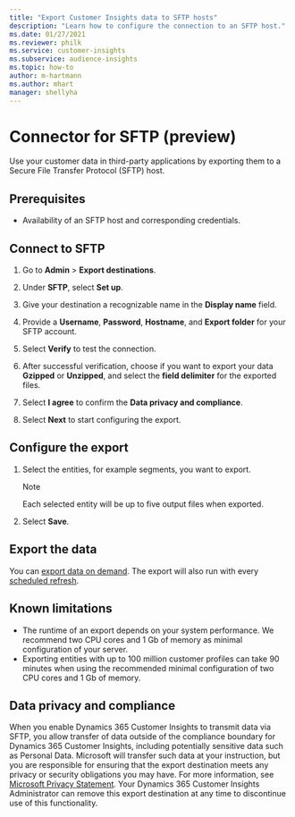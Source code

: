 ```yaml
---
title: "Export Customer Insights data to SFTP hosts"
description: "Learn how to configure the connection to an SFTP host."
ms.date: 01/27/2021
ms.reviewer: philk
ms.service: customer-insights
ms.subservice: audience-insights
ms.topic: how-to
author: m-hartmann
ms.author: mhart
manager: shellyha
---
```


# Connector for SFTP (preview)

Use your customer data in third-party applications by exporting them to a Secure File Transfer Protocol (SFTP) host.

## Prerequisites

- Availability of an SFTP host and corresponding credentials.

## Connect to SFTP

1. Go to **Admin** > **Export destinations**.

1. Under **SFTP**, select **Set up**.

1. Give your destination a recognizable name in the **Display name** field.

1. Provide a **Username**, **Password**, **Hostname**, and **Export folder** for your SFTP account.

1. Select **Verify** to test the connection.

1. After successful verification, choose if you want to export your data **Gzipped** or **Unzipped**, and select the **field delimiter** for the exported files.

1. Select **I agree** to confirm the **Data privacy and compliance**.

1. Select **Next** to start configuring the export.

## Configure the export

1. Select the entities, for example segments, you want to export.

   > [!NOTE]
   > Each selected entity will be up to five output files when exported. 

1. Select **Save**.

## Export the data

You can [export data on demand](export-destinations.md). The export will also run with every [scheduled refresh](system.md#schedule-tab).

## Known limitations

- The runtime of an export depends on your system performance. We recommend two CPU cores and 1 Gb of memory as minimal configuration of your server. 
- Exporting entities with up to 100 million customer profiles can take 90 minutes when using the recommended minimal configuration of two CPU cores and 1 Gb of memory. 

## Data privacy and compliance

When you enable Dynamics 365 Customer Insights to transmit data via SFTP, you allow transfer of data outside of the compliance boundary for Dynamics 365 Customer Insights, including potentially sensitive data such as Personal Data. Microsoft will transfer such data at your instruction, but you are responsible for ensuring that the export destination meets any privacy or security obligations you may have. For more information, see [Microsoft Privacy Statement](https://go.microsoft.com/fwlink/?linkid=396732).
Your Dynamics 365 Customer Insights Administrator can remove this export destination at any time to discontinue use of this functionality.
